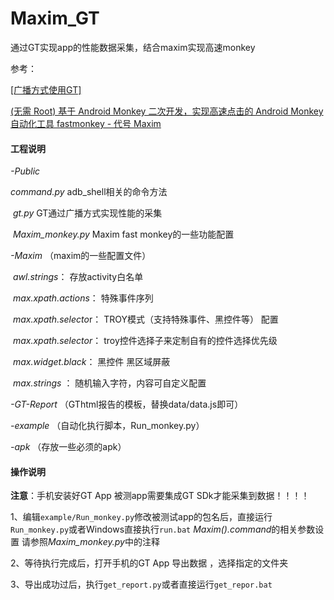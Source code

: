 # Maxim_GT
通过GT实现app的性能数据采集，结合maxim实现高速monkey

参考：

[[广播方式使用GT]](https://github.com/Tencent/GT/blob/master/android/GT_APP/app/docs/UseGtWithBroadcast.txt)

[(无需 Root) 基于 Android Monkey 二次开发，实现高速点击的 Android Monkey 自动化工具 fastmonkey - 代号 Maxim](https://testerhome.com/topics/11719)



#### **工程说明**

*-Public*		

  ​*command.py*       		adb_shell相关的命令方法

  ​	*gt.py*			   	GT通过广播方式实现性能的采集

  ​	*Maxim_monkey.py*	    	Maxim fast monkey的一些功能配置

*-Maxim*  		（maxim的一些配置文件）

  ​	*awl.strings*：			存放activity白名单

  ​	*max.xpath.actions*：	特殊事件序列 

  ​	*max.xpath.selecto*r：	TROY模式（支持特殊事件、黑控件等） 配置 

  ​	*max.xpath.selector*：	 troy控件选择子来定制自有的控件选择优先级

  ​	*max.widget.black*：	黑控件 黑区域屏蔽

  ​	*max.strings* ：		随机输入字符，内容可自定义配置

*-GT-Report*	（GThtml报告的模板，替换data/data.js即可）

  *-example*		（自动化执行脚本，Run_monkey.py）

  *-apk*		        （存放一些必须的apk）



#### **操作说明**

**注意**：手机安装好GT App    被测app需要集成GT SDk才能采集到数据！！！！

1、编辑`example/Run_monkey.py`修改被测试app的包名后，直接运行`Run_monkey.py`或者Windows直接执行`run.bat`      *Maxim().command*的相关参数设置 请参照*Maxim_monkey.py*中的注释

2、等待执行完成后，打开手机的GT App 导出数据 ，选择指定的文件夹

3、导出成功过后，执行`get_report.py`或者直接运行`get_repor.bat`









